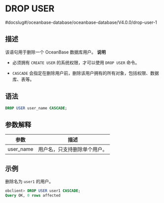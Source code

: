 DROP USER 
==============================
#docslug#/oceanbase-database/oceanbase-database/V4.0.0/drop-user-1


描述 
-----------

该语句用于删除一个 OceanBase 数据库用户。
**说明**



* 必须拥有 `CREATE USER` 的系统权限，才可以使用 `DROP USER` 命令。

  

* `CASCADE` 会指定在删除用户前，删除该用户拥有的所有对象，包括权限、数据库、表等。

  




语法 
-----------

```sql
DROP USER user_name CASCADE;
```



参数解释 
-------------



|    参数     |       描述       |
|-----------|----------------|
| user_name | 用户名，只支持删除单个用户。 |



示例 
-----------

删除名为 `user1` 的用户。

```sql
obclient> DROP USER user1 CASCADE;
Query OK, 0 rows affected
```


